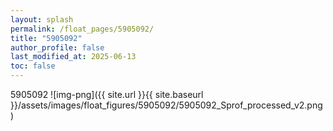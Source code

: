 ```yaml
---
layout: splash
permalink: /float_pages/5905092/
title: "5905092"
author_profile: false
last_modified_at: 2025-06-13
toc: false
---
```

 
5905092
![img-png]({{ site.url }}{{ site.baseurl }}/assets/images/float_figures/5905092/5905092_Sprof_processed_v2.png)